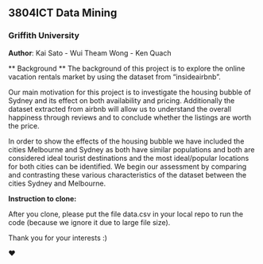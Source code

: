 ## 3804ICT Data Mining
### Griffith University

**Author**: Kai Sato - Wui Theam Wong - Ken Quach

** Background **
The background of this project is to explore the online vacation rentals market by using the dataset from “insideairbnb”. 

Our main motivation for this project is to investigate the housing bubble of Sydney and its effect on both availability and pricing. Additionally the dataset extracted from airbnb will allow us to understand the overall happiness through reviews and to conclude whether the listings are worth the price. 

In order to show the effects of the housing bubble we have included the cities Melbourne and Sydney as both have similar populations and both are considered ideal tourist destinations and the most ideal/popular locations for both cities can be identified. We begin our assessment by comparing and contrasting these various characteristics of the dataset between the cities Sydney and Melbourne. 

**Instruction to clone:**

After you clone, please put the file data.csv in your local repo to run the code (because we ignore it due to large file size).

Thank you for your interests :) 

❤️
